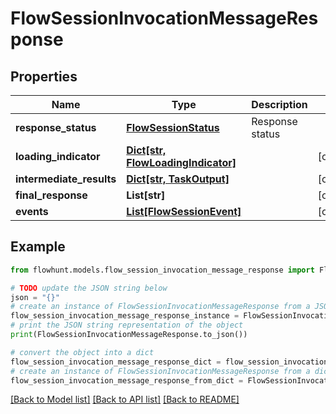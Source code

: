 # FlowSessionInvocationMessageResponse


## Properties

Name | Type | Description | Notes
------------ | ------------- | ------------- | -------------
**response_status** | [**FlowSessionStatus**](FlowSessionStatus.md) | Response status | 
**loading_indicator** | [**Dict[str, FlowLoadingIndicator]**](FlowLoadingIndicator.md) |  | [optional] 
**intermediate_results** | [**Dict[str, TaskOutput]**](TaskOutput.md) |  | [optional] 
**final_response** | **List[str]** |  | [optional] 
**events** | [**List[FlowSessionEvent]**](FlowSessionEvent.md) |  | [optional] 

## Example

```python
from flowhunt.models.flow_session_invocation_message_response import FlowSessionInvocationMessageResponse

# TODO update the JSON string below
json = "{}"
# create an instance of FlowSessionInvocationMessageResponse from a JSON string
flow_session_invocation_message_response_instance = FlowSessionInvocationMessageResponse.from_json(json)
# print the JSON string representation of the object
print(FlowSessionInvocationMessageResponse.to_json())

# convert the object into a dict
flow_session_invocation_message_response_dict = flow_session_invocation_message_response_instance.to_dict()
# create an instance of FlowSessionInvocationMessageResponse from a dict
flow_session_invocation_message_response_from_dict = FlowSessionInvocationMessageResponse.from_dict(flow_session_invocation_message_response_dict)
```
[[Back to Model list]](../README.md#documentation-for-models) [[Back to API list]](../README.md#documentation-for-api-endpoints) [[Back to README]](../README.md)


